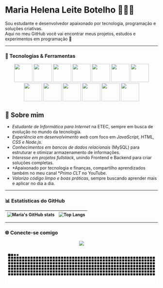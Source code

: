 ## <h1>Maria Helena Leite Botelho 👨🏽‍💻 </h1>

Sou estudante e desenvolvedor apaixonado por tecnologia, programação e soluções criativas.  
Aqui no meu GitHub você vai encontrar meus projetos, estudos e experimentos em programação 🚀

---

### 🚀 Tecnologias & Ferramentas

<p align="center">
    <img src="https://cdn.jsdelivr.net/gh/devicons/devicon/icons/nodejs/nodejs-original.svg" width="60" height="60"/>
  <img src="https://cdn.jsdelivr.net/gh/devicons/devicon/icons/javascript/javascript-original.svg" width="60" height="60"/>
  <img src="https://cdn.jsdelivr.net/gh/devicons/devicon/icons/html5/html5-original.svg" width="60" height="60"/>
  <img src="https://cdn.jsdelivr.net/gh/devicons/devicon/icons/css3/css3-original.svg" width="60" height="60"/>
  <img src="https://cdn.jsdelivr.net/gh/devicons/devicon/icons/mysql/mysql-original.svg" width="60" height="60"/>
    <img src="https://cdn.jsdelivr.net/gh/devicons/devicon/icons/php/php-original.svg" width="60" height="60"/>
    <img src="https://cdn.jsdelivr.net/gh/devicons/devicon/icons/java/java-original.svg" width="60" height="60"/>
    <img src="https://cdn.jsdelivr.net/gh/devicons/devicon/icons/python/python-original.svg" width="60" height="60"/>
    <img src="https://cdn.jsdelivr.net/gh/devicons/devicon/icons/typescript/typescript-original.svg" width="60" height="60"/>
    <img src="https://cdn.jsdelivr.net/gh/devicons/devicon/icons/mysql/mysql-original.svg" width="60" height="60"/>
    <img src="https://cdn.jsdelivr.net/gh/devicons/devicon/icons/docker/docker-original.svg" width="60" height="60"/>
    <img src="https://cdn.jsdelivr.net/gh/devicons/devicon/icons/git/git-original.svg" width="60" height="60"/>
    <img src="https://cdn.jsdelivr.net/gh/devicons/devicon/icons/github/github-original.svg" width="60" height="60"/>
</p>



## 🔎 Sobre mim  

- *Estudante de Informática para Internet* na ETEC, sempre em busca de evolução no mundo da tecnologia.  
- *Experiência em desenvolvimento web* com foco em *JavaScript, HTML, CSS e Node.js*.  
- *Conhecimentos em bancos de dados relacionais* (MySQL) para estruturar e otimizar armazenamento de informações.  
- *Interesse em projetos fullstack*, unindo Frontend e Backend para criar soluções completas.  
- *Apaixonado por tecnologia e finanças, compartilho aprendizados também no meu canal **Primo CLT* no YouTube.  
- *Valorizo código limpo e boas práticas*, sempre buscando aprender mais e aplicar no dia a dia.  

---

### 📊 Estatísticas do GitHub

| ![Maria's GitHub stats](https://github-readme-stats.vercel.app/api?username=Mari2315&show_icons=true&theme=radical) | ![Top Langs](https://github-readme-stats.vercel.app/api/top-langs/?username=Mari2315&layout=compact&theme=radical) |
| --- | --- |

---

### 🌐 Conecte-se comigo
<p align="center">
  <a href="https://www.linkedin.com/in/maria-helena-lb-front-end/" target="_blank">
    <img src="https://img.shields.io/badge/-LinkedIn-%230077B5?style=for-the-badge&logo=linkedin&logoColor=white"/>
</p>
<picture>
  <source media="(prefers-color-scheme: dark)" srcset="https://raw.githubusercontent.com/Mari2315/Mari2315/output/github-contribution-grid-snake-dark.svg">
  <source media="(prefers-color-scheme: light)" srcset="https://raw.githubusercontent.com/Mari2315/Mari2315/output/github-contribution-grid-snake.svg">
  <img alt="github contribution grid snake animation" src="https://raw.githubusercontent.com/Mari2315/Mari2315/output/github-contribution-grid-snake.svg">
</picture>
